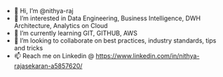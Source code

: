 - 👋 Hi, I’m @nithya-raj
- 👀 I’m interested in Data Engineering, Business Intelligence, DWH Architecture, Analytics on Cloud
- 🌱 I’m currently learning GIT, GITHUB, AWS
- 💞️ I’m looking to collaborate on best practices, industry standards, tips and tricks
- 📫 Reach me on Linkedin @ https://www.linkedin.com/in/nithya-rajasekaran-a5857620/

<!---
nithya-raj/nithya-raj is a ✨ special ✨ repository because its `README.md` (this file) appears on your GitHub profile.
You can click the Preview link to take a look at your changes.
--->

